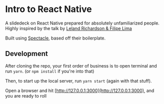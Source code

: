 # Intro to React Native

A slidedeck on React Native prepared for absolutely unfamiliarized people.
Highly inspired by the talk by [Leland Richardson & Filipe Lima](https://speakerdeck.com/felipecsl/react-native-at-airbnb)

Built using [Spectacle](https://github.com/FormidableLabs/spectacle), based off their boilerplate.

## Development

After cloning the repo, your first order of business is to open terminal and run `yarn`. (or `npm install` if you're into that)

Then, to start up the local server, run `yarn start` (again with that stuff).

Open a browser and hit [http://127.0.0.1:3000](http://127.0.0.1:3000), and you are ready to roll
